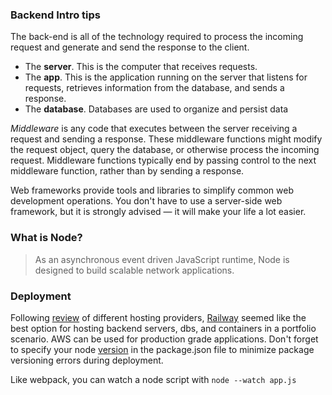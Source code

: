 ### Backend Intro tips
The back-end is all of the technology required to process the incoming request and generate and send the response to the client.
- The **server**. This is the computer that receives requests.
- The **app**. This is the application running on the server that listens for requests, retrieves information from the database, and sends a response.
- The **database**. Databases are used to organize and persist data

*Middleware* is any code that executes between the server receiving a request and sending a response. These middleware functions might modify the request object, 
query the database, or otherwise process the incoming request. Middleware functions typically end by passing control to the next middleware function, rather 
than by sending a response. <br>

Web frameworks provide tools and libraries to simplify common web development operations. You don't have to use a server-side web framework, but it is strongly 
advised — it will make your life a lot easier.

### What is Node?
> As an asynchronous event driven JavaScript runtime, Node is designed to build scalable network applications.

### Deployment
Following [review](https://www.youtube.com/watch?v=prjMJtXCR-g) of different hosting providers, [Railway](https://railway.com/) seemed like the best option for 
hosting backend servers, dbs, and containers in a portfolio scenario. AWS can be used for production grade applications. Don't forget to specify your node 
[version](https://docs.npmjs.com/cli/v10/configuring-npm/package-json#engines) in the package.json file to minimize package versioning errors during deployment.
<br>

Like webpack, you can watch a node script with `node --watch app.js`